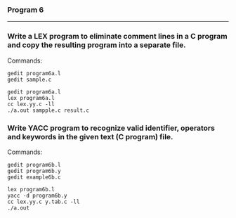 <div>
<h3>Program 6</h3>
</div>

---

### Write a LEX program to eliminate comment lines in a C program and copy the resulting program into a separate file.

Commands:
```
gedit program6a.l
gedit sample.c
```
```
gedit program6a.l
lex program6a.l
cc lex.yy.c -ll
./a.out sampple.c result.c
```

###  Write YACC program to recognize valid identifier, operators and keywords in the given text (C program) file.

Commands:
```
gedit program6b.l
gedit program6b.y
gedit example6b.c
```
```
lex program6b.l
yacc -d program6b.y
cc lex.yy.c y.tab.c -ll
./a.out
```